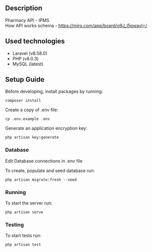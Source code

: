 ## Description

Pharmacy API - IPMS<br>
How API works schema - https://miro.com/app/board/o9J_l5pwayI=/

## Used technologies
* Laravel (v8.58.0)
* PHP (v8.0.3)
* MySQL (latest)

## Setup Guide

Before developing, install packages by running:

    composer install

Create a copy of .env file:

    cp .env.example .env

Generate an application encryption key:

    php artisan key:generate


### Database

Edit Database connections in .env file

To create, populate and seed database run:

    php artisan migrate:fresh --seed


### Running

To start the server run:

    php artisan serve


### Testing

To start tests run:

    php artisan test
